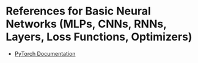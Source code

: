 # References for Basic Neural Networks (MLPs, CNNs, RNNs, Layers, Loss Functions, Optimizers)
- [PyTorch Documentation](https://pytorch.org/docs/stable/nn.html)